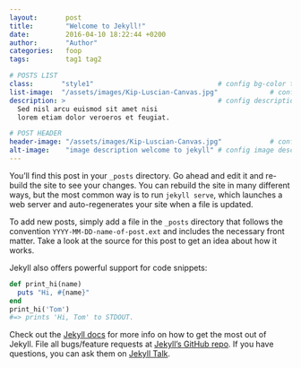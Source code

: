 ```yaml
---
layout:       post
title:        "Welcome to Jekyll!"
date:         2016-04-10 18:22:44 +0200
author:       "Author"
categories:   foop
tags:         tag1 tag2

# POSTS LIST
class:       "style1"                               # config bg-color to post list card (1..6)
list-image:  "/assets/images/Kip-Luscian-Canvas.jpg"             # config image to post list card (1..6)
description: >                                      # config description to post list card
  Sed nisl arcu euismod sit amet nisi
  lorem etiam dolor veroeros et feugiat.

# POST HEADER
header-image: "/assets/images/Kip-Luscian-Canvas.jpg"            # config image to post header
alt-image:    "image description welcome to jekyll" # config image description to alt att.
---
```

You’ll find this post in your `_posts` directory. Go ahead and edit it and re-build the site to see your changes. You can rebuild the site in many different ways, but the most common way is to run `jekyll serve`, which launches a web server and auto-regenerates your site when a file is updated.

To add new posts, simply add a file in the `_posts` directory that follows the convention `YYYY-MM-DD-name-of-post.ext` and includes the necessary front matter. Take a look at the source for this post to get an idea about how it works.

Jekyll also offers powerful support for code snippets:

``` ruby
def print_hi(name)
  puts "Hi, #{name}"
end
print_hi('Tom')
#=> prints 'Hi, Tom' to STDOUT.
```

Check out the [Jekyll docs][jekyll-docs] for more info on how to get the most out of Jekyll. File all bugs/feature requests at [Jekyll’s GitHub repo][jekyll-gh]. If you have questions, you can ask them on [Jekyll Talk][jekyll-talk].

[jekyll-docs]: http://jekyllrb.com/docs/home
[jekyll-gh]:   https://github.com/jekyll/jekyll
[jekyll-talk]: https://talk.jekyllrb.com/
